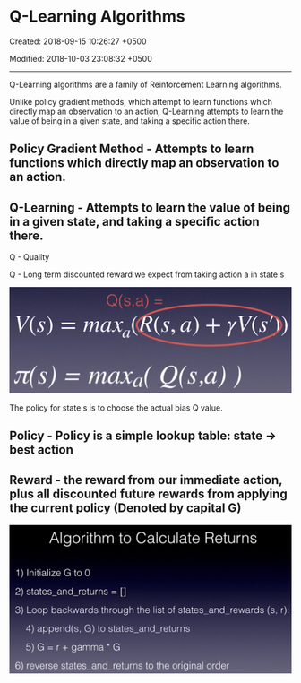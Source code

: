 # Q-Learning Algorithms

Created: 2018-09-15 10:26:27 +0500

Modified: 2018-10-03 23:08:32 +0500

---

Q-Learning algorithms are a family of Reinforcement Learning algorithms.

Unlike policy gradient methods, which attempt to learn functions which directly map an observation to an action, Q-Learning attempts to learn the value of being in a given state, and taking a specific action there.

## Policy Gradient Method - Attempts to learn functions which directly map an observation to an action.

## Q-Learning - Attempts to learn the value of being in a given state, and taking a specific action there.

Q - Quality

Q - Long term discounted reward we expect from taking action a in state s

![image](media/Q-Learning-Algorithms-image1.png)

The policy for state s is to choose the actual bias Q value.

## Policy - Policy is a simple lookup table: state -> best action

## Reward - the reward from our immediate action, plus all discounted future rewards from applying the current policy (Denoted by capital G)

![image](media/Q-Learning-Algorithms-image2.png)





